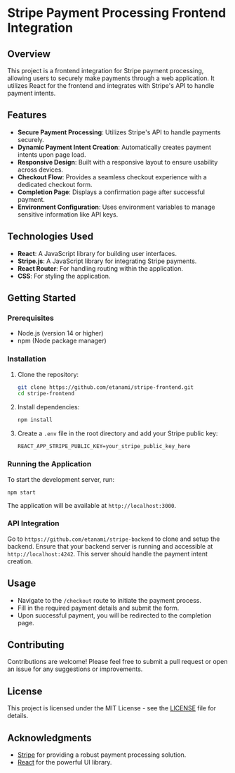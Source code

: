 # Stripe Payment Processing Frontend Integration

## Overview
This project is a frontend integration for Stripe payment processing, allowing users to securely make payments through a web application. It utilizes React for the frontend and integrates with Stripe's API to handle payment intents.

## Features
- **Secure Payment Processing**: Utilizes Stripe's API to handle payments securely.
- **Dynamic Payment Intent Creation**: Automatically creates payment intents upon page load.
- **Responsive Design**: Built with a responsive layout to ensure usability across devices.
- **Checkout Flow**: Provides a seamless checkout experience with a dedicated checkout form.
- **Completion Page**: Displays a confirmation page after successful payment.
- **Environment Configuration**: Uses environment variables to manage sensitive information like API keys.

## Technologies Used
- **React**: A JavaScript library for building user interfaces.
- **Stripe.js**: A JavaScript library for integrating Stripe payments.
- **React Router**: For handling routing within the application.
- **CSS**: For styling the application.

## Getting Started

### Prerequisites
- Node.js (version 14 or higher)
- npm (Node package manager)

### Installation
1. Clone the repository:
   ```bash
   git clone https://github.com/etanami/stripe-frontend.git
   cd stripe-frontend
   ```

2. Install dependencies:
   ```bash
   npm install
   ```

3. Create a `.env` file in the root directory and add your Stripe public key:
   ```plaintext
   REACT_APP_STRIPE_PUBLIC_KEY=your_stripe_public_key_here
   ```

### Running the Application
To start the development server, run:
```
npm start
```
The application will be available at `http://localhost:3000`.

### API Integration
Go to `https://github.com/etanami/stripe-backend` to clone and setup the backend.
Ensure that your backend server is running and accessible at `http://localhost:4242`. This server should handle the payment intent creation.

## Usage
- Navigate to the `/checkout` route to initiate the payment process.
- Fill in the required payment details and submit the form.
- Upon successful payment, you will be redirected to the completion page.

## Contributing
Contributions are welcome! Please feel free to submit a pull request or open an issue for any suggestions or improvements.

## License
This project is licensed under the MIT License - see the [LICENSE](LICENSE) file for details.

## Acknowledgments
- [Stripe](https://stripe.com) for providing a robust payment processing solution.
- [React](https://reactjs.org) for the powerful UI library.